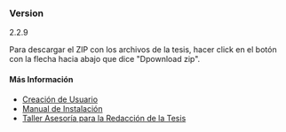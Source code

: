### Version
2.2.9

Para descargar el ZIP con los archivos de la tesis, hacer click en el botón con la flecha hacia abajo que dice "Dpownload zip".

#### Más Información
- [Creación de Usuario](https://docs.google.com/document/d/1DEbMORIRLwqj0ZQyyoMUMoBmUd3VEIvxLzVBPBaczr0/pub)
- [Manual de Instalación](http://tesis.posgrados.udelar.edu.uy/TallerTesis/UdelaRTeX/raw/master/README/Manual_Instalacion_v1.2.pdf)
- [Taller Asesoría para la Redacción de la Tesis](http://www.posgrados.udelar.edu.uy/renderPage/index/pageId/1133)
